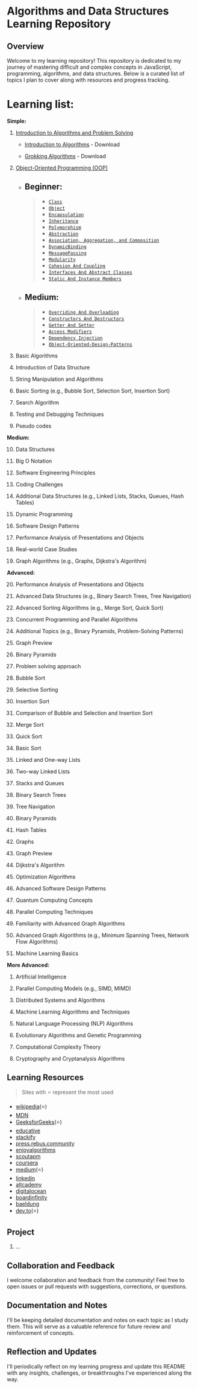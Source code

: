 # Algorithms and Data Structures Learning Repository

## Overview

Welcome to my learning repository! This repository is dedicated to my journey of mastering difficult and complex concepts in JavaScript, programming, algorithms, and data structures. Below is a curated list of topics I plan to cover along with resources and progress tracking.

# Learning list:

**Simple:**

1. [Introduction to Algorithms and Problem Solving](https://github.com/m-mdy-m/algorithms-data-structures/tree/main/1.IntroductionToAlgorithmsAndProblemSolving)

   - [Introduction to Algorithms](https://dl.ebooksworld.ir/books/Introduction.to.Algorithms.4th.Leiserson.Stein.Rivest.Cormen.MIT.Press.9780262046305.EBooksWorld.ir.pdf) - Download

   - [Grokking Algorithms](https://edu.anarcho-copy.org/Algorithm/grokking-algorithms-illustrated-programmers-curious.pdf) - Download

2. [Object-Oriented Programming (OOP)](https://github.com/m-mdy-m/algorithms-data-structures/tree/main/2.OOP)
   - ## Beginner:
   
      >* [`Class`](https://github.com/m-mdy-m/algorithms-data-structures/blob/main/2.OOP/concepts/Beginner/1-class.md)
      >* [`Object`](https://github.com/m-mdy-m/algorithms-data-structures/blob/main/2.OOP/concepts/Beginner/2-Object.md)
      >* [`Encapsulation`](https://github.com/m-mdy-m/algorithms-data-structures/blob/main/2.OOP/concepts/Beginner/3.Encapsulation.md)
      >* [`Inheritance`](https://github.com/m-mdy-m/algorithms-data-structures/blob/main/2.OOP/concepts/Beginner/4.Inheritance.md)
      >* [`Polymorphism`](https://github.com/m-mdy-m/algorithms-data-structures/blob/main/2.OOP/concepts/Beginner/5.Polymorphism.md)
      >* [`Abstraction`](https://github.com/m-mdy-m/algorithms-data-structures/blob/main/2.OOP/concepts/Beginner/6.Abstraction.md)
      >* [`Association, Aggregation, and Composition`](https://github.com/m-mdy-m/algorithms-data-structures/blob/main/2.OOP/concepts/Beginner/7.AAC.md)
      >* [`DynamicBinding`](https://github.com/m-mdy-m/algorithms-data-structures/blob/main/2.OOP/concepts/Beginner/8.DynamicBinding.md)
      >* [`MessagePassing`](https://github.com/m-mdy-m/algorithms-data-structures/blob/main/2.OOP/concepts/Beginner/9.MessagePassing.md)
      >* [`Modularity`](https://github.com/m-mdy-m/algorithms-data-structures/blob/main/2.OOP/concepts/Beginner/10.Modularity.md)
      >* [`Cohesion And Coupling`](https://github.com/m-mdy-m/algorithms-data-structures/blob/main/2.OOP/concepts/Beginner/11.CohesionAndCoupling.md)
      >* [`Interfaces And Abstract Classes`](https://github.com/m-mdy-m/algorithms-data-structures/blob/main/2.OOP/concepts/Beginner/12.InterfacesAndAbstractClasses.md)
      >* [`Static And Instance Members`](https://github.com/m-mdy-m/algorithms-data-structures/blob/main/2.OOP/concepts/Beginner/13.StaticAndInstanceMembers.md)
   - ## Medium:
      >* [`Overriding And Overloading`](https://github.com/m-mdy-m/algorithms-data-structures/blob/main/2.OOP/concepts/Medium/1.OverridingAndOverloading.md)
      >* [`Constructors And Destructors`](https://github.com/m-mdy-m/algorithms-data-structures/blob/main/2.OOP/concepts/Medium/2.ConstructorsAndDestructors.md)
      >* [`Getter And Setter`](https://github.com/m-mdy-m/algorithms-data-structures/blob/main/2.OOP/concepts/Medium/3.GetterAndSetter.md)
      >* [`Access Modifiers`](https://github.com/m-mdy-m/algorithms-data-structures/blob/main/2.OOP/concepts/Medium/4.AccessModifiers.md)
      >* [`Dependency Injection`](https://github.com/m-mdy-m/algorithms-data-structures/blob/main/2.OOP/concepts/Medium/5.DependencyInjection.md)
      >* [`Object-Oriented-Design-Patterns`](https://github.com/m-mdy-m/algorithms-data-structures/blob/main/2.OOP/concepts/Medium/6.Object-Oriented-Design-Patterns.md)


3. Basic Algorithms

4. Introduction of Data Structure

5. String Manipulation and Algorithms

6. Basic Sorting (e.g., Bubble Sort, Selection Sort, Insertion Sort)

7. Search Algorithm

8. Testing and Debugging Techniques

9. Pseudo codes

**Medium:**

10. Data Structures

11. Big O Notation

12. Software Engineering Principles

13. Coding Challenges

14. Additional Data Structures (e.g., Linked Lists, Stacks, Queues, Hash Tables)

15. Dynamic Programming

16. Software Design Patterns

17. Performance Analysis of Presentations and Objects

18. Real-world Case Studies

19. Graph Algorithms (e.g., Graphs, Dijkstra's Algorithm)

**Advanced:**

20. Performance Analysis of Presentations and Objects

21. Advanced Data Structures (e.g., Binary Search Trees, Tree Navigation)

22. Advanced Sorting Algorithms (e.g., Merge Sort, Quick Sort)

23. Concurrent Programming and Parallel Algorithms

24. Additional Topics (e.g., Binary Pyramids, Problem-Solving Patterns)

25. Graph Preview

26. Binary Pyramids

27. Problem solving approach

28. Bubble Sort

29. Selective Sorting

30. Insertion Sort

31. Comparison of Bubble and Selection and Insertion Sort

32. Merge Sort

33. Quick Sort

34. Basic Sort

35. Linked and One-way Lists

36. Two-way Linked Lists

37. Stacks and Queues

38. Binary Search Trees

39. Tree Navigation

40. Binary Pyramids

41. Hash Tables

42. Graphs

43. Graph Preview

44. Dijkstra's Algorithm

45. Optimization Algorithms

46. Advanced Software Design Patterns

47. Quantum Computing Concepts

48. Parallel Computing Techniques

49. Familiarity with Advanced Graph Algorithms

50. Advanced Graph Algorithms (e.g., Minimum Spanning Trees, Network Flow Algorithms)

51. Machine Learning Basics

**More Advanced:**

1. Artificial Intelligence

2. Parallel Computing Models (e.g., SIMD, MIMD)

3. Distributed Systems and Algorithms

4. Machine Learning Algorithms and Techniques

5. Natural Language Processing (NLP) Algorithms

6. Evolutionary Algorithms and Genetic Programming

7. Computational Complexity Theory

8. Cryptography and Cryptanalysis Algorithms

## Learning Resources
> Sites with ⭐ represent the most used

 - [wikipedia](https://en.wikipedia.org/)(⭐)
 - [MDN](https://developer.mozilla.org/)
 - [GeeksforGeeks](https://www.geeksforgeeks.org/)(⭐)
 - [educative](https://www.educative.io/)
 - [stackify](https://stackify.com/)
 - [press.rebus.community](https://press.rebus.community/)
 - [enjoyalgorithms](https://www.enjoyalgorithms.com/blog/)
 - [scoutapm](https://scoutapm.com/blog/)
 - [coursera](https://stackoverflow.com/)
 - [medium](https://medium.com/)(⭐)
 - [linkedin](https://www.linkedin.com/)
 - [altcademy](https://www.altcademy.com/)
 - [digitalocean](https://www.digitalocean.com/)
 - [boardinfinity](https://www.boardinfinity.com//)
 - [baeldung](https://www.baeldung.com/)
 - [dev.to](https://dev.to/)(⭐)


## Project

1. ...

## Collaboration and Feedback

I welcome collaboration and feedback from the community! Feel free to open issues or pull requests with suggestions, corrections, or questions.

## Documentation and Notes

I'll be keeping detailed documentation and notes on each topic as I study them. This will serve as a valuable reference for future review and reinforcement of concepts.

## Reflection and Updates

I'll periodically reflect on my learning progress and update this README with any insights, challenges, or breakthroughs I've experienced along the way.
